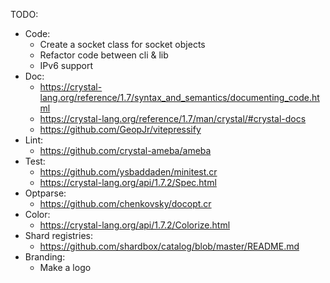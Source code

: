 TODO:

- Code:
  - Create a socket class for socket objects
  - Refactor code between cli & lib
  - IPv6 support
- Doc:
  - https://crystal-lang.org/reference/1.7/syntax_and_semantics/documenting_code.html
  - https://crystal-lang.org/reference/1.7/man/crystal/#crystal-docs
  - https://github.com/GeopJr/vitepressify
- Lint:
  - https://github.com/crystal-ameba/ameba
- Test:
  - https://github.com/ysbaddaden/minitest.cr
  - https://crystal-lang.org/api/1.7.2/Spec.html
- Optparse:
  - https://github.com/chenkovsky/docopt.cr
- Color:
  - https://crystal-lang.org/api/1.7.2/Colorize.html
- Shard registries:
  - https://github.com/shardbox/catalog/blob/master/README.md
- Branding:
  - Make a logo
